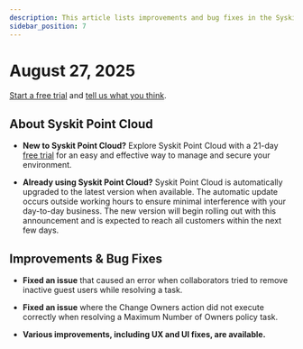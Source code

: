 ```yaml
---
description: This article lists improvements and bug fixes in the Syskit Point Cloud version 2025.4.106.1
sidebar_position: 7
---
```


# August 27, 2025

[Start a free trial](https://www.syskit.com/products/point/free-trial/) and [tell us what you think](https://www.syskit.com/company/contact-us/).

## About Syskit Point Cloud

* **New to Syskit Point Cloud?** Explore Syskit Point Cloud with a 21-day [free trial](https://www.syskit.com/products/point/free-trial/) for an easy and effective way to manage and secure your environment.

* **Already using Syskit Point Cloud?** Syskit Point Cloud is automatically upgraded to the latest version when available. The automatic update occurs outside working hours to ensure minimal interference with your day-to-day business. The new version will begin rolling out with this announcement and is expected to reach all customers within the next few days.

## Improvements & Bug Fixes 

* **Fixed an issue** that caused an error when collaborators tried to remove inactive guest users while resolving a task.

* **Fixed an issue** where the Change Owners action did not execute correctly when resolving a Maximum Number of Owners policy task. 

* **Various improvements, including UX and UI fixes, are available.**

